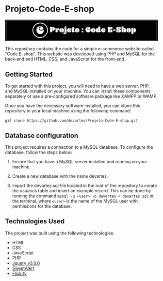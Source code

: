 # Projeto-Code-E-shop
<img src="https://github.com/devartes/Projeto-Code-E-shop/blob/main/code.png">

This repository contains the code for a simple e-commerce website called "Code E-shop". This website was developed using PHP and MySQL for the back-end and HTML, CSS, and JavaScript for the front-end.

## Getting Started
To get started with this project, you will need to have a web server, PHP, and MySQL installed on your machine. You can install these components separately or use a pre-configured software package like XAMPP or WAMP.

Once you have the necessary software installed, you can clone this repository to your local machine using the following command:

`git clone https://github.com/devartes/Projeto-Code-E-shop.git`

## Database configuration

This project requires a connection to a MySQL database. To configure the database, follow the steps below:

1. Ensure that you have a MySQL server installed and running on your machine.

2. Create a new database with the name devartes.

3. Import the devartes.sql file located in the root of the repository to create the usuarios table and insert an example record. This can be done by running the command `mysql -u <user> -p devartes < devartes.sql` in the terminal, where `<user>` is the name of the MySQL user with permissions for the database.

## Technologies Used

The project was built using the following technologies:

- HTML
- CSS
- JavaScript
- PHP
- [Jquery v3.6.0](https://jquery.com/)
- [SweetAlert](https://sweetalert.js.org/)
- [Flickity](https://flickity.metafizzy.co/)

